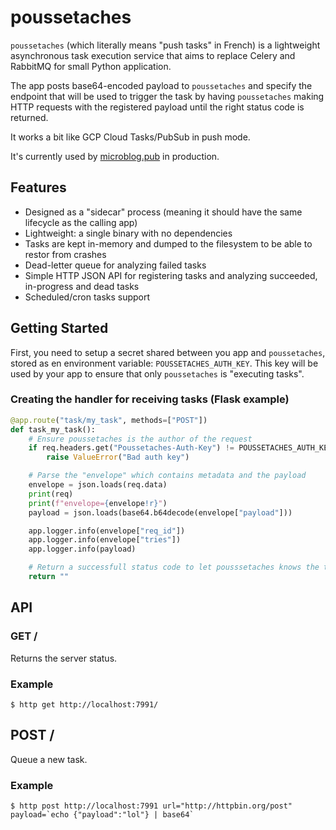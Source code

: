 # poussetaches

`poussetaches` (which literally means "push tasks" in French) is a lightweight asynchronous task execution service that aims
to replace Celery and RabbitMQ for small Python application.

The app posts base64-encoded payload to `poussetaches` and specify the endpoint that will be used to trigger the task by having 
`poussetaches` making HTTP requests with the registered payload until the right status code is returned.

It works a bit like GCP Cloud Tasks/PubSub in push mode.

It's currently used by [microblog.pub](https://github.com/tsileo/microblog.pub) in production.

## Features

 - Designed as a "sidecar" process (meaning it should have the same lifecycle as the calling app)
 - Lightweight: a single binary with no dependencies
 - Tasks are kept in-memory and dumped to the filesystem to be able to restor from crashes
 - Dead-letter queue for analyzing failed tasks
 - Simple HTTP JSON API for registering tasks and analyzing succeeded, in-progress and dead tasks
 - Scheduled/cron tasks support

## Getting Started

First, you need to setup a secret shared between you app and `poussetaches`, stored as en environment variable: `POUSSETACHES_AUTH_KEY`.
This key will be used by your app to ensure that only `poussetaches` is "executing tasks".

### Creating the handler for receiving tasks (Flask example)

```python
@app.route("task/my_task", methods=["POST"])
def task_my_task():
    # Ensure poussetaches is the author of the request
    if req.headers.get("Poussetaches-Auth-Key") != POUSSETACHES_AUTH_KEY:
        raise ValueError("Bad auth key")

    # Parse the "envelope" which contains metadata and the payload
    envelope = json.loads(req.data)
    print(req)
    print(f"envelope={envelope!r}")
    payload = json.loads(base64.b64decode(envelope["payload"]))

    app.logger.info(envelope["req_id"])
    app.logger.info(envelope["tries"])
    app.logger.info(payload)

    # Return a successfull status code to let pousssetaches knows the task is done
    return ""
```

## API

### GET /

Returns the server status.

### Example

```
$ http get http://localhost:7991/
```

## POST /

Queue a new task.

### Example

```
$ http post http://localhost:7991 url="http://httpbin.org/post" payload=`echo {"payload":"lol"} | base64`
```

